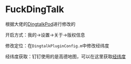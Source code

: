 # FuckDingTalk

根据大佬的[DingtalkPod](https://github.com/deskOfDafa/DingtalkPod)进行修改的

开启方式：我的->设置->关于->版权信息

修改定位：在`DingtalkPluginConfig.m`中修改经纬度

经纬度获取：钉钉使用的是高德地图，可以在这里获取[经纬度](https://lbs.amap.com/console/show/picker)


